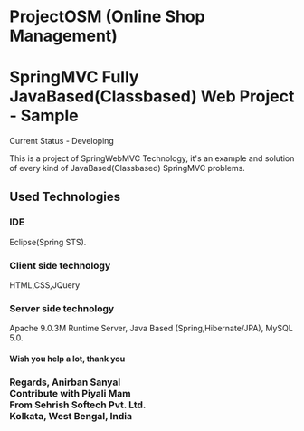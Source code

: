 # ProjectOSM (Online Shop Management)
<h1>SpringMVC Fully JavaBased(Classbased) Web Project - Sample</h1>
<p>Current Status - Developing</p>
<p>This is a project of SpringWebMVC Technology, it's an example and solution of every kind of JavaBased(Classbased) SpringMVC problems.</p>

<h2>Used Technologies</h2>
<h3>IDE</h3> 
<p>Eclipse(Spring STS).</p>
<h3> Client side technology</h3>  
<p> HTML,CSS,JQuery</p>
<h3> Server side technology</h3>  
<p>Apache 9.0.3M Runtime Server, Java Based (Spring,Hibernate/JPA), MySQL 5.0.</p>
<h4>Wish you help a lot, thank you<br></h4>
<h3>Regards, Anirban Sanyal<br>
Contribute with Piyali Mam<br> 
From Sehrish Softech Pvt. Ltd.<br>
Kolkata, West Bengal, India</h3>
